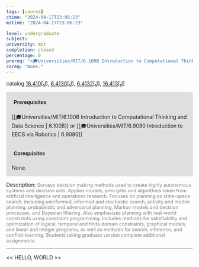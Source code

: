 ```yaml
---
tags: [course]
ctime: "2024-04-17T23:06:23"
mstime: "2024-04-17T23:06:23"

level: undergraduate
subject: 
university: mit
completion: closed
percentage: 0
prereq: "<🎓Universities/MIT/6.100B Introduction to Computational Thinking and Data Science> or <🎓Universities/MIT/6.9080 Introduction to EECS via Robotics>"
coreq: "None."
---
```


catalog [16.410[J]](http://student.mit.edu/catalog/m16a.html#16.410), [6.4130[J]](http://student.mit.edu/catalog/m6d.html#6.4130), [6.4132[J]](http://student.mit.edu/catalog/m6d.html#6.4132), [16.413[J]](http://student.mit.edu/catalog/m16a.html#16.413)

<span style="display: block; padding: 15px; background-color: rgb(100, 100, 100, 0.2);"><font id="m_prereq1430_0" style="display: block; font-family: Arial, sans-serif; font-weight: bold; padding: 5px">Prerequisites</font><br><span id="prereq1430_0">[[🎓Universities/MIT/6.100B Introduction to Computational Thinking and Data Science | 6.100B]] or [[🎓Universities/MIT/6.9080 Introduction to EECS via Robotics | 6.9080]]</span></span>
<span style="display: block; padding: 15px; background-color: rgb(100, 100, 100, 0.2);"><font id="m_coreq1430_0" style="display: block; font-family: Arial, sans-serif; font-weight: bold; padding: 5px">Corequisites</font><br><span id="coreq1430_0">None.</span></span>

<font style="">Description:</font>
<font style="color: grey; font-size: 0.8rem;">Surveys decision making methods used to create highly autonomous systems and decision aids. Applies models, principles and algorithms taken from artificial intelligence and operations research. Focuses on planning as state-space search, including uninformed, informed and stochastic search, activity and motion planning, probabilistic and adversarial planning, Markov models and decision processes, and Bayesian filtering. Also emphasizes planning with real-world constraints using constraint programming. Includes methods for satisfiability and optimization of logical, temporal and finite domain constraints, graphical models, and linear and integer programs, as well as methods for search, inference, and conflict-learning. Students taking graduate version complete additional assignments.</font>



---

<< HELLO, WORLD >>
